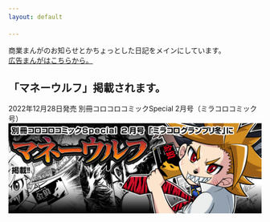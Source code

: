 ```yaml
---
layout: default

---
```

商業まんがのお知らせとかちょっとした日記をメインにしています。  
[広告まんがはこちらから。](https://admanga.rock54.net/) 

## 「マネーウルフ」掲載されます。
2022年12月28日発売 別冊コロコロコミックSpecial 2月号（ミラコロコミック号）  
[![マネーウルフ](images/news/202212_miracoro_moneywolf.jpg "マネーウルフ")](https://amzn.to/3JC0E3o)